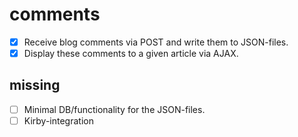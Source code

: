 # comments

- [x] Receive blog comments via POST and write them to JSON-files.  
- [x] Display these comments to a given article via AJAX.

## missing

- [ ] Minimal DB/functionality for the JSON-files.
- [ ] Kirby-integration
